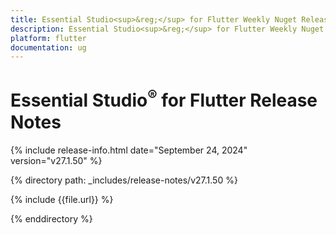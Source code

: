 ```yaml
---
title: Essential Studio<sup>&reg;</sup> for Flutter Weekly Nuget Release Release Notes  
description: Essential Studio<sup>&reg;</sup> for Flutter Weekly Nuget Release Release Notes  
platform: flutter
documentation: ug
---
```


# Essential Studio<sup>&reg;</sup> for Flutter Release Notes  

{% include release-info.html date="September 24, 2024" version="v27.1.50" %} 

{% directory path: _includes/release-notes/v27.1.50 %}

{% include {{file.url}} %}

{% enddirectory %}